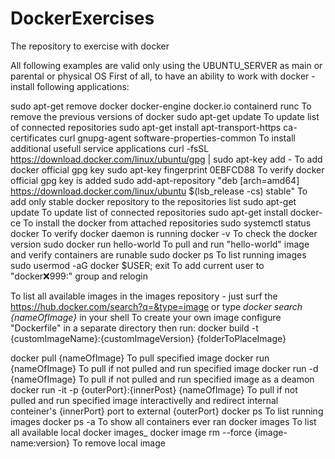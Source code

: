 # DockerExercises
The repository to exercise with docker

All following examples are valid only using the UBUNTU_SERVER as main or parental or physical OS
First of all, to have an ability to work with docker - install following applications:

sudo apt-get remove docker docker-engine docker.io containerd runc                To remove the previous versions of docker
sudo apt-get update                                                               To update list of connected repositories
sudo apt-get install apt-transport-https ca-certificates curl gnupg-agent software-properties-common
                                                                                  To install additional usefull service applications
curl -fsSL https://download.docker.com/linux/ubuntu/gpg | sudo apt-key add -      To add docker official gpg key
sudo apt-key fingerprint 0EBFCD88                                                 To verify docker official gpg key is added
sudo add-apt-repository "deb [arch=amd64] https://download.docker.com/linux/ubuntu $(lsb_release -cs) stable"
      To add only stable docker repository to the repositories list
sudo apt-get update                   To update list of connected repositories
sudo apt-get install docker-ce        To install the docker from attached repositories
sudo systemctl status docker          To verify docker daemon is running
docker -v                             To check the docker version
sudo docker run hello-world           To pull and run "hello-world" image and verify containers are runable
sudo docker ps                        To list running images
sudo usermod -aG docker $USER; exit   To add current user to "docker:x:999:" group and relogin

To list all available images in the images repository - just surf the https://hub.docker.com/search?q=&type=image
or type _docker search {nameOfImage}_ in your shell
To create your own image configure "Dockerfile" in a separate directory then run:
docker build -t {customImageName}:{customImageVersion} {folderToPlaceImage}

docker pull {nameOfImage}                         To pull specified image
docker run {nameOfImage}                          To pull if not pulled and run specified image
docker run -d {nameOfImage}                       To pull if not pulled and run specified image as a deamon
docker run -it -p {outerPort}:{innerPost} {nameOfImage}
      To pull if not pulled and run specified image interactivelly and redirect internal conteiner's {innerPort} port to external {outerPort}
docker ps                                         To list running images
docker ps -a                                      To show all containers ever ran
docker images                                     To list all available local docker images_
docker image rm --force {image-name:version}      To remove local image
